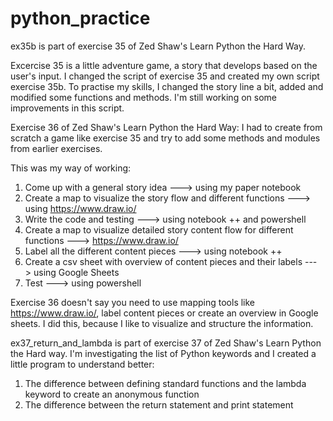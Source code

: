 # python_practice

ex35b is part of exercise 35 of Zed Shaw's Learn Python the Hard Way.

Excercise 35 is a little adventure game, a story that develops based on the user's input.
I changed the script of exercise 35 and created my own script exercise 35b. 
To practise my skills, I changed the story line a bit, added and modified some functions and methods.
I'm still working on some improvements in this script.

Exercise 36 of Zed Shaw's Learn Python the Hard Way: I had to create from scratch a game like exercise 35 and try to add some methods and modules from earlier exercises.
  

This was my way of working:
1. Come up with a general story idea ---> using my paper notebook
2. Create a map to visualize the story flow and different functions ---> using https://www.draw.io/
3. Write the code and testing ---> using notebook ++ and powershell
4. Create a map to visualize detailed story content flow for different functions ---> https://www.draw.io/
5. Label all the different content pieces ---> using notebook ++
6. Create a csv sheet with overview of content pieces and their labels ---> using Google Sheets
7. Test ---> using powershell

Exercise 36 doesn't say you need to use mapping tools like https://www.draw.io/, label content pieces or create an overview in Google sheets. I did this, because I like to visualize and structure the information. 

ex37_return_and_lambda is part of exercise 37 of Zed Shaw's Learn Python the Hard way. I'm investigating the list of Python keywords and I created a little program to understand better: 
1. The difference between defining standard functions and the lambda keyword to create an anonymous function
2. The difference between the return statement and print statement


